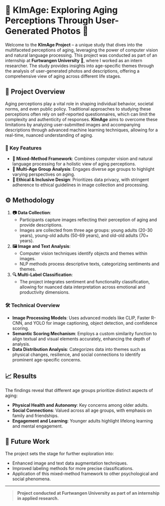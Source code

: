 # 🎉 KImAge: Exploring Aging Perceptions Through User-Generated Photos 📸

Welcome to the **KImAge Project** – a unique study that dives into the multifaceted perceptions of aging, leveraging the power of computer vision and natural language processing. This project was conducted as part of an internship at **Furtwangen University** 🏫, where I worked as an intern researcher. The study provides insights into age-specific themes through the analysis of user-generated photos and descriptions, offering a comprehensive view of aging across different life stages.


## 🌟 Project Overview

Aging perceptions play a vital role in shaping individual behavior, societal norms, and even public policy. Traditional approaches to studying these perceptions often rely on self-reported questionnaires, which can limit the complexity and authenticity of responses. **KImAge** aims to overcome these limitations by analyzing user-submitted images and accompanying descriptions through advanced machine learning techniques, allowing for a real-time, nuanced understanding of aging.

### 🔑 Key Features
- **🧩 Mixed-Method Framework**: Combines computer vision and natural language processing for a holistic view of aging perceptions.
- **👥 Multi-Age Group Analysis**: Engages diverse age groups to highlight varying perspectives on aging.
- **🔐 Ethical & Inclusive Design**: Prioritizes data privacy, with stringent adherence to ethical guidelines in image collection and processing.

## ⚙️ Methodology

1. **📷 Data Collection**:
   - Participants capture images reflecting their perception of aging and provide descriptions.
   - Images are collected from three age groups: young adults (20-30 years), young-old adults (50-69 years), and old-old adults (70+ years).
2. **🖼️ Image and Text Analysis**:
   - Computer vision techniques identify objects and themes within images.
   - NLP methods process descriptive texts, categorizing sentiments and themes.
3. **🔍 Multi-Label Classification**:
   - The project integrates sentiment and functionality classification, allowing for nuanced data interpretation across emotional and productivity dimensions.


### 🛠️ Technical Overview

- **Image Processing Models**: Uses advanced models like CLIP, Faster R-CNN, and YOLO for image captioning, object detection, and confidence scoring.
- **Semantic Scoring Mechanism**: Employs a custom similarity function to align textual and visual elements accurately, enhancing the depth of analysis.
- **Data Distribution Analysis**: Categorizes data into themes such as physical changes, resilience, and social connections to identify prominent age-specific concerns.

## 📈 Results

The findings reveal that different age groups prioritize distinct aspects of aging:
- **Physical Health and Autonomy**: Key concerns among older adults.
- **Social Connections**: Valued across all age groups, with emphasis on family and friendships.
- **Engagement and Learning**: Younger adults highlight lifelong learning and mental engagement.

## 🚀 Future Work

The project sets the stage for further exploration into:
- Enhanced image and text data augmentation techniques.
- Improved labeling methods for more precise classifications.
- Application of this mixed-method framework to other psychological and social phenomena.


---

> **Project conducted at Furtwangen University as part of an internship in applied research.**
